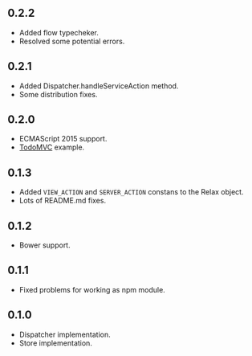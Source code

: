 ## 0.2.2
* Added flow typecheker.
* Resolved some potential errors.

## 0.2.1
* Added Dispatcher.handleServiceAction method.
* Some distribution fixes.

## 0.2.0
* ECMAScript 2015 support.
* [TodoMVC](https://github.com/gyzerok/relax.js/tree/master/examples/TodoMVC) example.

## 0.1.3
* Added ```VIEW_ACTION``` and ```SERVER_ACTION``` constans to the Relax object.
* Lots of README.md fixes.

## 0.1.2
* Bower support.

## 0.1.1
* Fixed problems for working as npm module.

## 0.1.0
* Dispatcher implementation.
* Store implementation.
